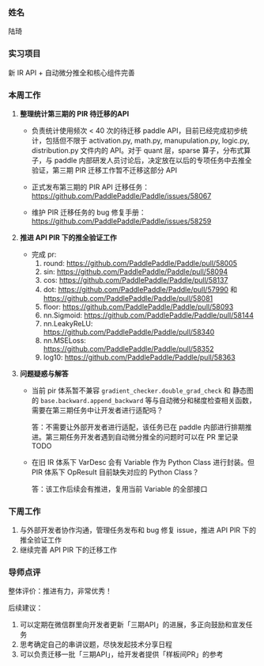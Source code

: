 ### 姓名
陆琦

### 实习项目
新 IR API + 自动微分推全和核心组件完善

### 本周工作

1. **整理统计第三期的 PIR 待迁移的API**

    * 负责统计使用频次 < 40 次的待迁移 paddle API，目前已经完成初步统计，包括但不限于 activation.py, math.py, manupulation.py, logic.py, distribution.py 文件内的 API。对于 quant 层，sparse 算子，分布式算子，与 paddle 内部研发人员讨论后，决定放在以后的专项任务中去推全验证，第三期 PIR 迁移工作暂不迁移这部分 API
	
    * 正式发布第三期的 PIR API 迁移任务：
        https://github.com/PaddlePaddle/Paddle/issues/58067
    
    * 维护 PIR 迁移任务的 bug 修复手册：
        https://github.com/PaddlePaddle/Paddle/issues/58259


2. **推进 API PIR 下的推全验证工作**

	* 完成 pr:
        1. round: https://github.com/PaddlePaddle/Paddle/pull/58005
        2. sin: https://github.com/PaddlePaddle/Paddle/pull/58094
        3. cos: https://github.com/PaddlePaddle/Paddle/pull/58137
        4. dot: https://github.com/PaddlePaddle/Paddle/pull/57990 和 https://github.com/PaddlePaddle/Paddle/pull/58081
        5. floor: https://github.com/PaddlePaddle/Paddle/pull/58093
        6. nn.Sigmoid: https://github.com/PaddlePaddle/Paddle/pull/58144
        7. nn.LeakyReLU: https://github.com/PaddlePaddle/Paddle/pull/58340
        8. nn.MSELoss: https://github.com/PaddlePaddle/Paddle/pull/58352
        9. log10: https://github.com/PaddlePaddle/Paddle/pull/58363

3. **问题疑惑与解答**


	* 当前 pir 体系暂不兼容 `gradient_checker.double_grad_check` 和 静态图的 `base.backward.append_backward` 等与自动微分和梯度检查相关函数，需要在第三期任务中让开发者进行适配吗？

        答：不需要让外部开发者进行适配，该任务已在 paddle 内部进行排期推进。第三期任务开发者遇到自动微分推全的问题时可以在 PR 里记录 TODO

	* 在旧 IR 体系下 VarDesc 会有 Variable 作为 Python Class 进行封装。但 PIR 体系下 OpResult 目前缺失对应的 Python Class？

        答：该工作后续会有推进，复用当前 Variable 的全部接口

### 下周工作

1. 与外部开发者协作沟通，管理任务发布和 bug 修复 issue，推进 API PIR 下的推全验证工作
2. 继续完善 API PIR 下的迁移工作

### 导师点评
整体评价：推进有力，非常优秀！

后续建议：
1. 可以定期在微信群里向开发者更新「三期API」的进展，多正向鼓励和宣发任务
2. 思考确定自己的串讲议题，尽快发起技术分享日程
3. 可以负责迁移一批「三期API」，给开发者提供「样板间PR」的参考
